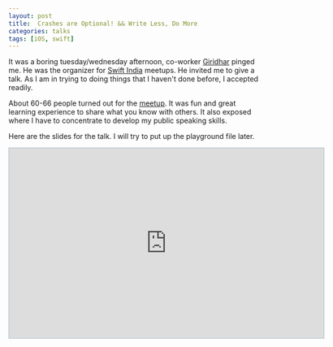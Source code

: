 ```yaml
---
layout: post
title:  Crashes are Optional! && Write Less, Do More
categories: talks
tags: [iOS, swift]
---
```

It was a boring tuesday/wednesday afternoon, co-worker [Giridhar](https://twitter.com/giridharvc7) pinged me. He was the
organizer for [Swift India](https://swiftindia.github.io/swiftindia/) meetups. He invited me to give a talk.
As I am in trying to doing things that I haven't done before, I accepted readily.

About 60-66 people turned out for the [meetup](https://www.meetup.com/SwiftChennai/events/236837342/). It was fun and great learning experience to share what you know with others. 
It also exposed where I have to concentrate to develop my public speaking skills.

Here are the slides for the talk. I will try to put up the playground file later.


<iframe src="https://docs.zoho.com/show/publish/15oj06f25e1965b3a40388575dcd418c8954e" height="374" width="620" name="Crashes%20are%20Optional%20%26%20Write%20Less%20Do%20More" scrolling=no frameBorder="0" style="border:1px solid #AABBCC" allowfullscreen="true" mozallowfullscreen="true" webkitallowfullscreen="true"></iframe>
